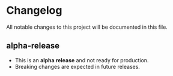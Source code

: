 # Changelog

All notable changes to this project will be documented in this file.

## alpha-release

- This is an **alpha release** and not ready for production.
- Breaking changes are expected in future releases.
